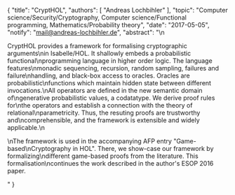 {
    "title": "CryptHOL",
    "authors": [
        "Andreas Lochbihler"
    ],
    "topic": "Computer science/Security/Cryptography, Computer science/Functional programming, Mathematics/Probability theory",
    "date": "2017-05-05",
    "notify": "mail@andreas-lochbihler.de",
    "abstract": "\n<p>CryptHOL provides a framework for formalising cryptographic arguments\nin Isabelle/HOL. It shallowly embeds a probabilistic functional\nprogramming language in higher order logic. The language features\nmonadic sequencing, recursion, random sampling, failures and failure\nhandling, and black-box access to oracles. Oracles are probabilistic\nfunctions which maintain hidden state between different invocations.\nAll operators are defined in the new semantic domain of\ngenerative probabilistic values, a codatatype. We derive proof rules for\nthe operators and establish a connection with the theory of relational\nparametricity. Thus, the resuting proofs are trustworthy and\ncomprehensible, and the framework is extensible and widely applicable.\n</p><p>\nThe framework is used in the accompanying AFP entry \"Game-based\nCryptography in HOL\". There, we show-case our framework by formalizing\ndifferent game-based proofs from the literature. This formalisation\ncontinues the work described in the author's ESOP 2016 paper.</p>"
}